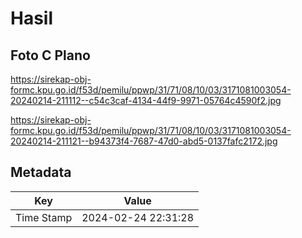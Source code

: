 # Hasil

## Foto C Plano

https://sirekap-obj-formc.kpu.go.id/f53d/pemilu/ppwp/31/71/08/10/03/3171081003054-20240214-211112--c54c3caf-4134-44f9-9971-05764c4590f2.jpg

https://sirekap-obj-formc.kpu.go.id/f53d/pemilu/ppwp/31/71/08/10/03/3171081003054-20240214-211121--b94373f4-7687-47d0-abd5-0137fafc2172.jpg


## Metadata

| Key        | Value               |
| ---------- | ------------------- |
| Time Stamp | 2024-02-24 22:31:28 |




